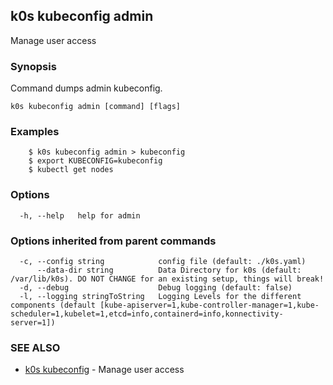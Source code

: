 ## k0s kubeconfig admin

Manage user access

### Synopsis

Command dumps admin kubeconfig.

```
k0s kubeconfig admin [command] [flags]
```

### Examples

```
	$ k0s kubeconfig admin > kubeconfig
	$ export KUBECONFIG=kubeconfig
	$ kubectl get nodes
```

### Options

```
  -h, --help   help for admin
```

### Options inherited from parent commands

```
  -c, --config string            config file (default: ./k0s.yaml)
      --data-dir string          Data Directory for k0s (default: /var/lib/k0s). DO NOT CHANGE for an existing setup, things will break!
  -d, --debug                    Debug logging (default: false)
  -l, --logging stringToString   Logging Levels for the different components (default [kube-apiserver=1,kube-controller-manager=1,kube-scheduler=1,kubelet=1,etcd=info,containerd=info,konnectivity-server=1])
```

### SEE ALSO

* [k0s kubeconfig](k0s_kubeconfig.md)	 - Manage user access


